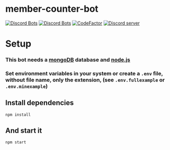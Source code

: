 # member-counter-bot
[![Discord Bots](https://discordbots.org/api/widget/status/478567255198662656.svg)](https://discordbots.org/bot/478567255198662656) [![Discord Bots](https://discordbots.org/api/widget/servers/478567255198662656.svg)](https://discordbots.org/bot/478567255198662656)
[![CodeFactor](https://www.codefactor.io/repository/github/eduardozgz/member-counter-bot/badge)](https://www.codefactor.io/repository/github/eduardozgz/member-counter-bot)
[![Discord server](https://discordapp.com/api/guilds/614777317733957632/widget.png?style=shield)](https://discord.gg/g4MfV6N)

# Setup

### This bot needs a [mongoDB](https://www.mongodb.com/) database and [node.js](https://nodejs.org/en/)

### Set environment variables in your system or create a ``.env`` file, without file name, only the extension, (see ``.env.fullexample`` or ``.env.minexample``)

## Install dependencies

```sh
npm install
```

## And start it

```sh
npm start
```
